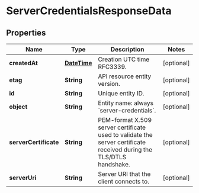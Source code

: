 
# ServerCredentialsResponseData

## Properties
Name | Type | Description | Notes
------------ | ------------- | ------------- | -------------
**createdAt** | [**DateTime**](DateTime.md) | Creation UTC time RFC3339. |  [optional]
**etag** | **String** | API resource entity version. |  [optional]
**id** | **String** | Unique entity ID. |  [optional]
**object** | **String** | Entity name: always &#x60;server-credentials&#x60;. |  [optional]
**serverCertificate** | **String** | PEM-format X.509 server certificate used to validate the server certificate received during the TLS/DTLS handshake. |  [optional]
**serverUri** | **String** | Server URI that the client connects to. |  [optional]



